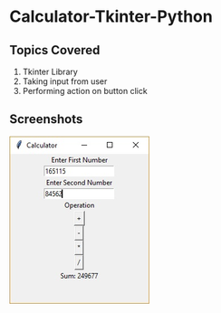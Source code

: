 # Calculator-Tkinter-Python

## Topics Covered
1. Tkinter Library
2. Taking input from user
3. Performing action on button click

## Screenshots
![image](https://github.com/ashutosh28tyagi/Calculator-Tkinter-Python/blob/master/calculator.jpg)
